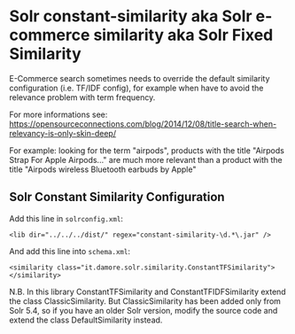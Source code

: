 # Solr constant-similarity aka Solr e-commerce similarity aka Solr Fixed Similarity

E-Commerce search sometimes needs to override the default similarity configuration (i.e. TF/IDF config), for example when have to avoid the relevance problem with term frequency.

For more informations see: https://opensourceconnections.com/blog/2014/12/08/title-search-when-relevancy-is-only-skin-deep/

For example: looking for the term "airpods", products with the title "Airpods Strap For Apple Airpods..." are much more relevant than a product with the title "Airpods wireless Bluetooth earbuds by Apple"

## Solr Constant Similarity Configuration

Add this line in `solrconfig.xml`:

    <lib dir="../../../dist/" regex="constant-similarity-\d.*\.jar" />

And add this line into `schema.xml`:

    <similarity class="it.damore.solr.similarity.ConstantTFSimilarity"></similarity>

N.B. In this library ConstantTFSimilarity and ConstantTFIDFSimilarity extend the class ClassicSimilarity.
But ClassicSimilarity has been added only from Solr 5.4, so if you have an older Solr version, modify the source code and extend the class DefaultSimilarity instead.
